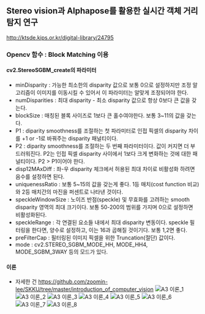 ## Stereo vision과 Alphapose를 활용한 실시간 객체 거리 탐지 연구

http://ktsde.kips.or.kr/digital-library/24795


### Opencv 함수 : Block Matching 이용
#### cv2.StereoSGBM_create의 파라미터
- minDisparity : 가능한 최소한의 disparity 값으로 보통 0으로 설정하지만 조정 알고리즘이 이미지를 이동시킬 수 있어서 이 파라미터는 알맞게 조정되어야 한다.
- numDisparities : 최대 disparity - 최소 disparity 값으로 항상 0보다 큰 값을 갖는다.
- blockSize : 매칭된 블록 사이즈로 1보다 큰 홀수여야한다. 보통 3~11의 값을 갖는다.
- P1 : diparity smoothness를 조절하는 첫 파라미터로 인접 픽셀의 disparity 차이를 +1 or -1로 바꿔주는 disparity 패널티이다.
- P2 : diparity smoothness를 조절하는 두 번째 파라미터이다. 값이 커지면 더 부드러워진다. P2는 인접 픽셀 disparity 사이에서 1보다 크게 변화하는 것에 대한 패널티이다. P2 > P1이어야 한다.
- disp12MAxDiff : 좌-우 disparity 체크에서 허용된 최대 차이로 비활성화 하려면 음수를 설정하면 된다.
- uniquenessRatio : 보통 5~15의 값을 갖는게 좋다. 1등 매치(cost function 비교)와 2등 매치간의 마진을 퍼센트로 나타낸 것이다.
- speckleWindowSize : 노이즈 반점(speckle) 및 무효화를 고려하는 smooth disparity 영역의 최대 크기이다. 보통 50-200의 범위를 가지며 0으로 설정하면 비활성화된다.
- speckleRange : 각 연결된 요소들 내에서 최대 disparity 변동이다. speckle 필터링을 한다면, 양수로 설정하고, 이는 16과 곱해질 것이기다. 보통 1,2면 좋다.
- preFilterCap : 필터링된 이미지 픽셀을 위한 Truncation(절단) 값이다.
- mode : cv2.STEREO_SGBM_MODE_HH, MODE_HH4, MODE_SGBM_3WAY 등의 모드가 있다.

#### 이론 
- 자세한 건 https://github.com/zoomin-lee/SKKU/tree/master/introduction_of_computer_vision
![A3 이론_1](https://user-images.githubusercontent.com/65997635/128139221-94c750a3-2972-4bdc-93bb-8bb2a866e144.png)
![A3 이론_2](https://user-images.githubusercontent.com/65997635/128139194-5e3cead8-3169-4c78-8e0e-dbce94d160de.png)
![A3 이론_3](https://user-images.githubusercontent.com/65997635/128139201-6512405a-55b7-4713-91e6-1d81bdf3c774.png)
![A3 이론_4](https://user-images.githubusercontent.com/65997635/128139207-73e349d7-3a53-4b74-ab97-c8c51303fa23.png)
![A3 이론_5](https://user-images.githubusercontent.com/65997635/128139209-44d6bc4f-2578-48a0-8ad1-948d667725ce.png)
![A3 이론_6](https://user-images.githubusercontent.com/65997635/128139211-333a8222-8475-4bf9-8202-5529c1bc59ad.png)
![A3 이론_7](https://user-images.githubusercontent.com/65997635/128139213-ada43240-d623-4a7a-8b23-ce21a83c7150.png)
![A3 이론_8](https://user-images.githubusercontent.com/65997635/128139216-d3128b1b-7813-4d42-9600-8a0477665d8e.png)
